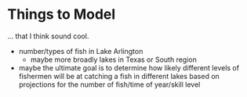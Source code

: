 # Things to Model
... that I think sound cool.


- number/types of fish in Lake Arlington
  - maybe more broadly lakes in Texas or South region
- maybe the ultimate goal is to determine how likely different levels of fishermen will be at catching a fish in different lakes based on projections for the number of fish/time of year/skill level